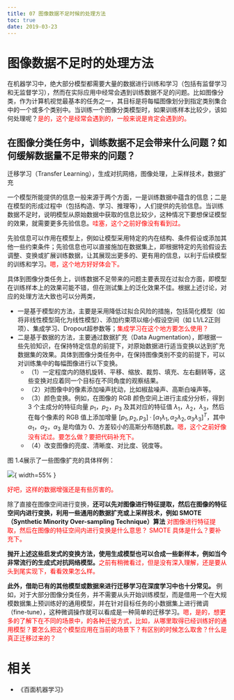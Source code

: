 ```yaml
---
title: 07 图像数据不足时候的处理方法
toc: true
date: 2019-03-23
---
```


# 图像数据不足时的处理方法


在机器学习中，绝大部分模型都需要大量的数据进行训练和学习（包括有监督学习和无监督学习），然而在实际应用中经常会遇到训练数据不足的问题。比如图像分类，作为计算机视觉最基本的任务之一，其目标是将每幅图像划分到指定类别集合中的一个或多个类别中。当训练一个图像分类模型时，如果训练样本比较少，该如何处理呢？<span style="color:red;">是的，这个是经常会遇到的，一般来说是肯定会遇到的。</span>


## 在图像分类任务中，训练数据不足会带来什么问题？如何缓解数据量不足带来的问题？

迁移学习（Transfer Learning），生成对抗网络，图像处理，上采样技术，数据扩充


一个模型所能提供的信息一般来源于两个方面，一是训练数据中蕴含的信息；二是在模型的形成过程中（包括构造、学习、推理等），人们提供的先验信息。当训练数据不足时，说明模型从原始数据中获取的信息比较少，这种情况下要想保证模型的效果，就需要更多先验信息。<span style="color:red;">哇塞，这个之前好像没有看到过。</span>

先验信息可以作用在模型上，例如让模型采用特定的内在结构、条件假设或添加其他一些约束条件；先验信息也可以直接施加在数据集上，即根据特定的先验假设去调整、变换或扩展训练数据，让其展现出更多的、更有用的信息，以利于后续模型的训练和学习。<span style="color:red;">嗯，这个地方好好体会下。</span>

具体到图像分类任务上，训练数据不足带来的问题主要表现在过拟合方面，即模型在训练样本上的效果可能不错，但在测试集上的泛化效果不佳。根据上述讨论，对应的处理方法大致也可以分两类，

- 一是基于模型的方法，主要是采用降低过拟合风险的措施，包括简化模型（如将非线性模型简化为线性模型）、添加约束项以缩小假设空间（如 L1/L2正则项）、集成学习、Dropout超参数等；<span style="color:red;">集成学习在这个地方要怎么使用？</span>
- 二是基于数据的方法，主要通过数据扩充（Data Augmentation），即根据一些先验知识，在保持特定信息的前提下，对原始数据进行适当变换以达到扩充数据集的效果。具体到图像分类任务中，在保持图像类别不变的前提下，可以对训练集中的每幅图像进行以下变换。
  - （1）一定程度内的随机旋转、平移、缩放、裁剪、填充、左右翻转等，这些变换对应着同一个目标在不同角度的观察结果。
  - （2）对图像中的像素添加噪声扰动，比如椒盐噪声、高斯白噪声等。
  - （3）颜色变换。例如，在图像的 RGB 颜色空间上进行主成分分析，得到 3 个主成分的特征向量 $p_1$，$p_2$，$p_3$ 及其对应的特征值 $λ_1$，$λ_2$，$λ_3$，然后在每个像素的 RGB 值上添加增量 $[p_1,p_2,p_3]·[α_1λ_1,α_2λ_2,α_3λ_3]^T$，其中 $α_1$，$α_2$，$α_3$ 是均值为 $0$、方差较小的高斯分布随机数。<span style="color:red;">嗯，这个之前好像没有试过。要怎么做？要把代码补充下。</span>
  - （4）改变图像的亮度、清晰度、对比度、锐度等。


图 1.4展示了一些图像扩充的具体样例：

![](http://images.iterate.site/blog/image/20190323/CFydJaGTsaUH.png?imageslim){ width=55% }

<span style="color:red;">好吧，这样的数据增强还是有些厉害的。</span>


除了直接在图像空间进行变换，**还可以先对图像进行特征提取，然后在图像的特征空间内进行变换，利用一些通用的数据扩充或上采样技术，例如 SMOTE（Synthetic Minority Over-sampling Technique）算法**<span style="color:red;"> 对图像进行特征提取，然后在图像的特征空间内进行变换是什么意思？ SMOTE 具体是什么？要补充下。</span>

**抛开上述这些启发式的变换方法，使用生成模型也可以合成一些新样本，例如当今非常流行的生成式对抗网络模型。**<span style="color:red;">之前有稍微看过，但是没有深入理解，还是要从头到尾实现下，看看效果怎么样。</span>

**此外，借助已有的其他模型或数据来进行迁移学习在深度学习中也十分常见。** 例如，对于大部分图像分类任务，并不需要从头开始训练模型，而是借用一个在大规模数据集上预训练好的通用模型，并在针对目标任务的小数据集上进行微调（fine-tune），这种微调操作就可以看成是一种简单的迁移学习。<span style="color:red;">嗯，是的，想更多的了解下在不同的场景中，的各种迁徙方式，比如，从哪里取得已经训练好的通用模型？要怎么把这个模型应用在当前的场景下？有区别的时候怎么取舍？什么是真正迁移过来的？</span>




# 相关

- 《百面机器学习》

